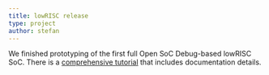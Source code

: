 ```yaml
---
title: lowRISC release
type: project
author: stefan
---
```


We finished prototyping of the first full Open SoC Debug-based lowRISC
SoC. There is a [comprehensive
tutorial](http://www.lowrisc.org/docs/debug-v0.3/) that includes
documentation details.

